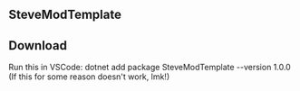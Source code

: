 ## SteveModTemplate 
## Download
Run this in VSCode: dotnet add package SteveModTemplate --version 1.0.0
(If this for some reason doesn't work, lmk!)
